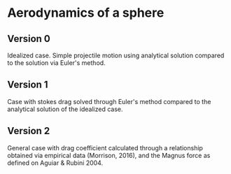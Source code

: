 # Aerodynamics of a sphere


## Version 0

Idealized case. Simple projectile motion using analytical solution compared to
the solution via Euler's method.

## Version 1

Case with stokes drag solved through Euler's method compared to the analytical
solution of the idealized case.

## Version 2

General case with drag coefficient calculated through a relationship obtained
via empirical data (Morrison, 2016), and the Magnus force as defined on Aguiar
& Rubini 2004.
